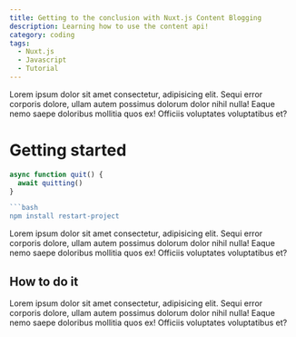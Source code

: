 ```yaml
---
title: Getting to the conclusion with Nuxt.js Content Blogging
description: Learning how to use the content api!
category: coding
tags:
  - Nuxt.js
  - Javascript
  - Tutorial
---
```


Lorem ipsum dolor sit amet consectetur, adipisicing elit. Sequi
error corporis dolore, ullam autem possimus dolorum dolor nihil
nulla! Eaque nemo saepe doloribus mollitia quos ex! Officiis
voluptates voluptatibus et?

<!--more-->

# Getting started

````js
async function quit() {
  await quitting()
}

```bash
npm install restart-project
````

Lorem ipsum dolor sit amet consectetur, adipisicing elit. Sequi
error corporis dolore, ullam autem possimus dolorum dolor nihil
nulla! Eaque nemo saepe doloribus mollitia quos ex! Officiis
voluptates voluptatibus et?

## How to do it

Lorem ipsum dolor sit amet consectetur, adipisicing elit. Sequi
error corporis dolore, ullam autem possimus dolorum dolor nihil
nulla! Eaque nemo saepe doloribus mollitia quos ex! Officiis
voluptates voluptatibus et?
